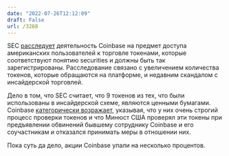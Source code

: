 ```yaml
---
date: "2022-07-26T12:12:09"
draft: False
url: /3268
---
```


SEC [расследует](https://www.bloomberg.com/news/articles/2022-07-26/coinbase-faces-sec-investigation-over-cryptocurrency-listings) деятельность Coinbase на предмет доступа американских пользователей к торговле токенами, которые соответствуют понятию securities и должны быть так зарегистрированы. Расследование связано с увеличением количества токенов, которые обращаются на платформе, и недавним скандалом с инсайдерской торговлей. 

Дело в том, что SEC считает, что 9 токенов из тех, что были использованы в инсайдерской схеме, являются ценными бумагами. Coinbase [категорически возражает](https://blog.coinbase.com/coinbase-does-not-list-securities-end-of-story-e58dc873be79), указывая, что у них очень строгий процесс проверки токенов и что Минюст США проверял эти токены при предъявлении обвинений бывшему сотруднику Coinbase и его соучастникам и отказался принимать меры в отношении них.

Пока суть да дело, акции Coinbase упали на несколько процентов.
